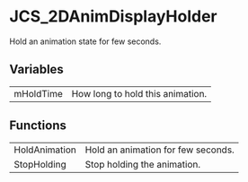 # JCS_2DAnimDisplayHolder

Hold an animation state for few seconds.


## Variables

<table>
  <tr>
    <td>mHoldTime</td>
    <td>How long to hold this animation.</td>
  </tr>
</table>

## Functions

<table>
  <tr>
    <td>HoldAnimation</td>
    <td>Hold an animation for few seconds.</td>
  </tr>
  <tr>
    <td>StopHolding</td>
    <td>Stop holding the animation.</td>
  </tr>
</table>
